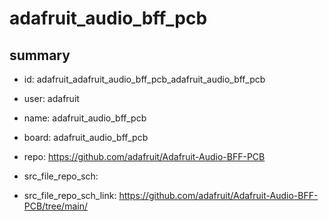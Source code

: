 # adafruit_audio_bff_pcb
 
## summary 
* id: adafruit_adafruit_audio_bff_pcb_adafruit_audio_bff_pcb
* user: adafruit
* name: adafruit_audio_bff_pcb
* board: adafruit_audio_bff_pcb
* repo: https://github.com/adafruit/Adafruit-Audio-BFF-PCB



* src_file_repo_sch: 
* src_file_repo_sch_link: https://github.com/adafruit/Adafruit-Audio-BFF-PCB/tree/main/




